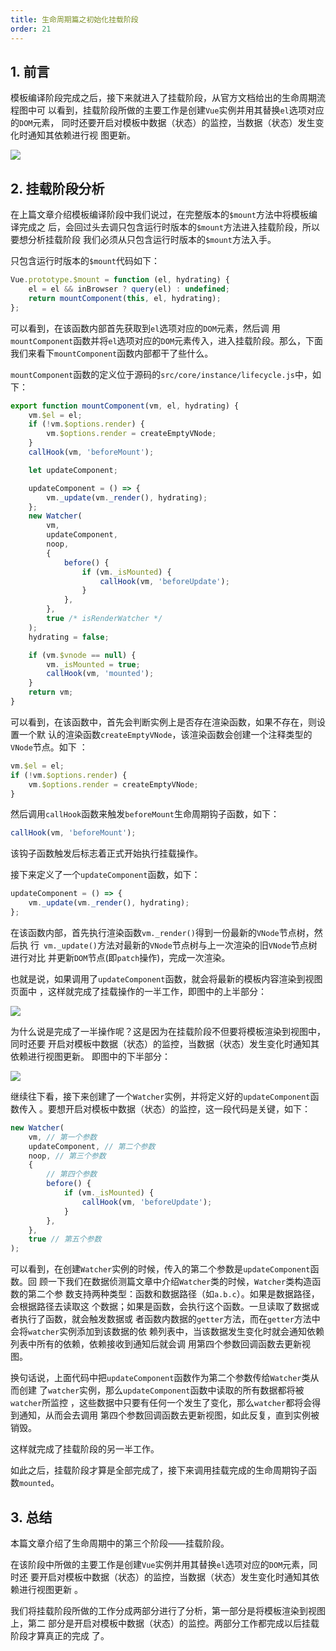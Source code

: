 ```yaml
---
title: 生命周期篇之初始化挂载阶段
order: 21
---
```


## 1. 前言

模板编译阶段完成之后，接下来就进入了挂载阶段，从官方文档给出的生命周期流程图中可
以看到，挂载阶段所做的主要工作是创建`Vue`实例并用其替换`el`选项对应的`DOM`元素，
同时还要开启对模板中数据（状态）的监控，当数据（状态）发生变化时通知其依赖进行视
图更新。

![](https://leexiaop.github.io/static/ibadgers/code/vue2/lifecycle_4.png)

## 2. 挂载阶段分析

在上篇文章介绍模板编译阶段中我们说过，在完整版本的`$mount`方法中将模板编译完成之
后，会回过头去调只包含运行时版本的`$mount`方法进入挂载阶段，所以要想分析挂载阶段
我们必须从只包含运行时版本的`$mount`方法入手。

只包含运行时版本的`$mount`代码如下：

```javascript
Vue.prototype.$mount = function (el, hydrating) {
	el = el && inBrowser ? query(el) : undefined;
	return mountComponent(this, el, hydrating);
};
```

可以看到，在该函数内部首先获取到`el`选项对应的`DOM`元素，然后调
用`mountComponent`函数并将`el`选项对应的`DOM`元素传入，进入挂载阶段。那么，下面
我们来看下`mountComponent`函数内部都干了些什么。

`mountComponent`函数的定义位于源码的`src/core/instance/lifecycle.js`中，如下：

```javascript
export function mountComponent(vm, el, hydrating) {
	vm.$el = el;
	if (!vm.$options.render) {
		vm.$options.render = createEmptyVNode;
	}
	callHook(vm, 'beforeMount');

	let updateComponent;

	updateComponent = () => {
		vm._update(vm._render(), hydrating);
	};
	new Watcher(
		vm,
		updateComponent,
		noop,
		{
			before() {
				if (vm._isMounted) {
					callHook(vm, 'beforeUpdate');
				}
			},
		},
		true /* isRenderWatcher */
	);
	hydrating = false;

	if (vm.$vnode == null) {
		vm._isMounted = true;
		callHook(vm, 'mounted');
	}
	return vm;
}
```

可以看到，在该函数中，首先会判断实例上是否存在渲染函数，如果不存在，则设置一个默
认的渲染函数`createEmptyVNode`，该渲染函数会创建一个注释类型的`VNode`节点。如下
：

```javascript
vm.$el = el;
if (!vm.$options.render) {
	vm.$options.render = createEmptyVNode;
}
```

然后调用`callHook`函数来触发`beforeMount`生命周期钩子函数，如下：

```javascript
callHook(vm, 'beforeMount');
```

该钩子函数触发后标志着正式开始执行挂载操作。

接下来定义了一个`updateComponent`函数，如下：

```javascript
updateComponent = () => {
	vm._update(vm._render(), hydrating);
};
```

在该函数内部，首先执行渲染函数`vm._render()`得到一份最新的`VNode`节点树，然后执
行` vm._update()`方法对最新的`VNode`节点树与上一次渲染的旧`VNode`节点树进行对比
并更新`DOM`节点(即`patch`操作)，完成一次渲染。

也就是说，如果调用了`updateComponent`函数，就会将最新的模板内容渲染到视图页面中
，这样就完成了挂载操作的一半工作，即图中的上半部分：

![](https://leexiaop.github.io/static/ibadgers/code/vue2/lifecycle_5.png)

为什么说是完成了一半操作呢？这是因为在挂载阶段不但要将模板渲染到视图中，同时还要
开启对模板中数据（状态）的监控，当数据（状态）发生变化时通知其依赖进行视图更新。
即图中的下半部分：

![](https://leexiaop.github.io/static/ibadgers/code/vue2/lifecycle_6.png)

继续往下看，接下来创建了一个`Watcher`实例，并将定义好的`updateComponent`函数传入
。要想开启对模板中数据（状态）的监控，这一段代码是关键，如下：

```javascript
new Watcher(
	vm, // 第一个参数
	updateComponent, // 第二个参数
	noop, // 第三个参数
	{
		// 第四个参数
		before() {
			if (vm._isMounted) {
				callHook(vm, 'beforeUpdate');
			}
		},
	},
	true // 第五个参数
);
```

可以看到，在创建`Watcher`实例的时候，传入的第二个参数是`updateComponent`函数。回
顾一下我们在数据侦测篇文章中介绍`Watcher`类的时候，`Watcher`类构造函数的第二个参
数支持两种类型：函数和数据路径（如`a.b.c`）。如果是数据路径，会根据路径去读取这
个数据；如果是函数，会执行这个函数。一旦读取了数据或者执行了函数，就会触发数据或
者函数内数据的`getter`方法，而在`getter`方法中会将`watcher`实例添加到该数据的依
赖列表中，当该数据发生变化时就会通知依赖列表中所有的依赖，依赖接收到通知后就会调
用第四个参数回调函数去更新视图。

换句话说，上面代码中把`updateComponent`函数作为第二个参数传给`Watcher`类从而创建
了`watcher`实例，那么`updateComponent`函数中读取的所有数据都将被`watcher`所监控
，这些数据中只要有任何一个发生了变化，那么`watcher`都将会得到通知，从而会去调用
第四个参数回调函数去更新视图，如此反复，直到实例被销毁。

这样就完成了挂载阶段的另一半工作。

如此之后，挂载阶段才算是全部完成了，接下来调用挂载完成的生命周期钩子函
数`mounted`。

## 3. 总结

本篇文章介绍了生命周期中的第三个阶段——挂载阶段。

在该阶段中所做的主要工作是创建`Vue`实例并用其替换`el`选项对应的`DOM`元素，同时还
要开启对模板中数据（状态）的监控，当数据（状态）发生变化时通知其依赖进行视图更新
。

我们将挂载阶段所做的工作分成两部分进行了分析，第一部分是将模板渲染到视图上，第二
部分是开启对模板中数据（状态）的监控。两部分工作都完成以后挂载阶段才算真正的完成
了。

